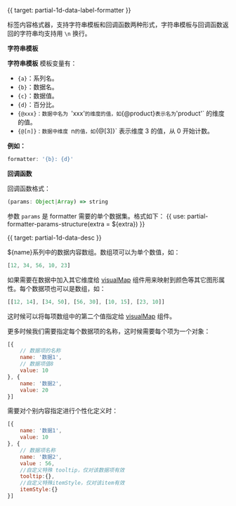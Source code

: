 {{ target: partial-1d-data-label-formatter }}

标签内容格式器，支持字符串模板和回调函数两种形式，字符串模板与回调函数返回的字符串均支持用 `\n` 换行。

**字符串模板**


**字符串模板**
模板变量有：
+ `{a}`：系列名。
+ `{b}`：数据名。
+ `{c}`：数据值。
+ `{d}`：百分比。
+ `{@xxx}：数据中名为 `'xxx'` 的维度的值，如 `{@product}` 表示名为 `'product'` 的维度的值。
+ `{@[n]}：数据中维度 `n` 的值，如 `{@[3]}` 表示维度 3 的值，从 0 开始计数。

**例如：**
```js
formatter: '{b}: {d}'
```

**回调函数**

回调函数格式：
```js
(params: Object|Array) => string
```
参数 `params` 是 formatter 需要的单个数据集。格式如下：
{{ use: partial-formatter-params-structure(extra = ${extra}) }}



{{ target: partial-1d-data-desc }}

${name}系列中的数据内容数组。数组项可以为单个数值，如：
```js
[12, 34, 56, 10, 23]
```

如果需要在数据中加入其它维度给 [visualMap](~visualMap) 组件用来映射到颜色等其它图形属性。每个数据项也可以是数组，如：
```js
[[12, 14], [34, 50], [56, 30], [10, 15], [23, 10]]
```

这时候可以将每项数组中的第二个值指定给 [visualMap](~visualMap) 组件。


更多时候我们需要指定每个数据项的名称，这时候需要每个项为一个对象：

```js
[{
    // 数据项的名称
    name: '数据1',
    // 数据项值8
    value: 10
}, {
    name: '数据2',
    value: 20
}]
```

需要对个别内容指定进行个性化定义时：

```js
[{
    name: '数据1',
    value: 10
}, {
    // 数据项名称
    name: '数据2',
    value : 56,
    //自定义特殊 tooltip，仅对该数据项有效
    tooltip:{},
    //自定义特殊itemStyle，仅对该item有效
    itemStyle:{}
}]
```